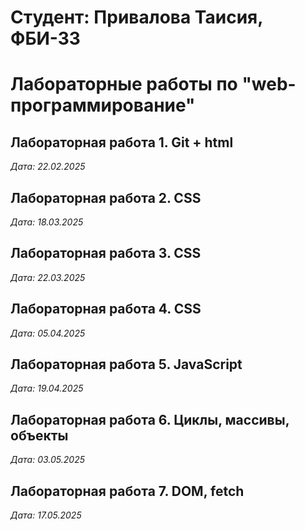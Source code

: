 # Студент: Привалова Таисия, ФБИ-33

# Лабораторные работы по "web-программирование"

## Лабораторная работа 1. Git + html

*Дата: 22.02.2025*

## Лабораторная работа 2. CSS

*Дата: 18.03.2025*

## Лабораторная работа 3. CSS

*Дата: 22.03.2025*

## Лабораторная работа 4. CSS

*Дата: 05.04.2025*

## Лабораторная работа 5. JavaScript

*Дата: 19.04.2025*

## Лабораторная работа 6. Циклы, массивы, объекты 

*Дата: 03.05.2025* 

## Лабораторная работа 7. DOM, fetch

*Дата: 17.05.2025*
